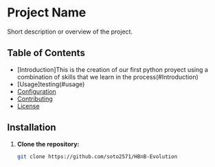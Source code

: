 # Project Name

Short description or overview of the project.

## Table of Contents

- [Introduction]This is the creation of our first python proyect using a combination of skills that we learn in the process(#Introduction)
- [Usage]testing(#usage)
- [Configuration](#configuration)
- [Contributing](#contributing)
- [License](#license)

## Installation

1. **Clone the repository:**
   ```sh
   git clone https://github.com/soto2571/HBnB-Evolution


